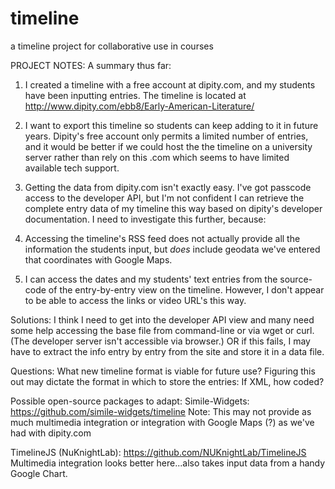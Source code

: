 timeline
========

a timeline project for collaborative use in courses

PROJECT NOTES:
A summary thus far:
1) I created a timeline with a free account at dipity.com, and my students have been inputting entries. The timeline is located at http://www.dipity.com/ebb8/Early-American-Literature/

2) I want to export this timeline so students can keep adding to it in future years. Dipity's free account only permits a limited number of entries, and it would be better if we could host the the timeline on a university server rather than rely on this .com which seems to have limited available tech support.

3) Getting the data from dipity.com isn't exactly easy. I've got passcode access to the developer API, but I'm not confident I can retrieve the complete entry data of my timeline this way based on dipity's developer documentation. I need to investigate this further, because:

4) Accessing the timeline's RSS feed does not actually provide all the information the students input, but *does* include geodata we've entered that coordinates with Google Maps.

5) I can access the dates and my students' text entries from the source-code of the entry-by-entry view on the timeline. However, I don't appear to be able to access the links or video URL's this way. 

Solutions: I think I need to get into the developer API view and many need some help accessing the base file from command-line or via wget or curl. (The developer server isn't accessible via browser.)
OR if this fails, I may have to extract the info entry by entry from the site and store it in a data file.

Questions: What new timeline format is viable for future use? Figuring this out may dictate the format in which to store the entries: If XML, how coded? 

Possible open-source packages to adapt: 
Simile-Widgets: https://github.com/simile-widgets/timeline
Note: This may not provide as much multimedia integration or integration with Google Maps (?) as we've had with dipity.com

TimelineJS (NuKnightLab): https://github.com/NUKnightLab/TimelineJS
Multimedia integration looks better here...also takes input data from a handy Google Chart. 





